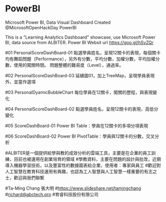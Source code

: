 # PowerBI
Microsoft Power BI, Data Visual Dashboard
Created @MicrosoftOpenHackDay PowerBI

This is a "Learning Analytics Dashboard" showcase, use Microsoft Power BI, data source from ALBITER.
Power BI Websit url https://goo.gl/hSvZQr

#01 PersonalScoreDashBoard-01
點選學員姓名，呈現12關卡的表現，每個關卡均有舞蹈問題（Performance），另外有分數，平均分數，加權分數，平均加權分數，使用的闖關時間。
問題整體的難易度（Level），通過率。

#02 PersonalScoreDashBoard-03
延續圖01，加上TreeMap，呈現學員表現外，並當作選項

#03 PersonalDyamicBubbleChart
每位學員在12關卡，闖關的歷程，與表現變化

#04 PersonalScoreDashBoard-02
點選學員姓名，呈現12關卡的表現，高低分變化


#05 ScoreDashBoard-01
Power BI Table：學員在12關卡的多項分項表現

#06 ScoreDashBoard-02
Power BI PivotTable：學員與12關卡的分數，交叉分析

#ALBITER是一個提供給學與教的成效分析的雲端工具，主要是在企業的員工訓練，目前也被運用在創業培育的領域
#學教資料，主要在問題的設計與批改，近期導入機器學習技術，以及豐富性的數據圖表給企業，使用者：專家與員工
#歡迎對人工智慧在教育科技運用有興趣，也認為工人智慧與人工智慧一樣重要的有志之士，歡迎與我們聯繫

#Ta-Ming Chang 張大明
#https://www.slideshare.net/tamingchang
#richard@abctech.pro
#育睿科技股份有限公司




